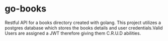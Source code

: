 # go-books
Restful API for a books directory created with golang. This project utilizes a postgres database which stores the books details and user credentials.Valid Users are assigned a JWT therefore giving them C.R.U.D abilities.

